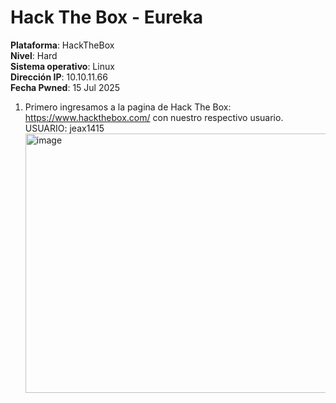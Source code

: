 # Hack The Box - Eureka
**Plataforma**: HackTheBox  
**Nivel**: Hard  
**Sistema operativo**: Linux  
**Dirección IP**: 10.10.11.66  
**Fecha Pwned**: 15 Jul 2025

1. Primero ingresamos a la pagina de Hack The Box: https://www.hackthebox.com/ con nuestro respectivo usuario.
   USUARIO: jeax1415
   <img width="886" height="415" alt="image" src="https://github.com/user-attachments/assets/77d4667f-ea77-4f04-8fdf-3ef2c8fb6ac8" />
